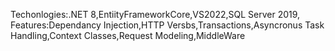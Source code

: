 Techonlogies:.NET 8,EntiityFrameworkCore,VS2022,SQL Server 2019,
Features:Dependancy Injection,HTTP Versbs,Transactions,Asyncronus Task Handling,Context Classes,Request Modeling,MiddleWare
